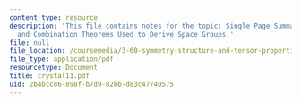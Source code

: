 ```yaml
---
content_type: resource
description: 'This file contains notes for the topic: Single Page Summary of Logic
  and Combination Theorems Used to Derive Space Groups.'
file: null
file_location: /coursemedia/3-60-symmetry-structure-and-tensor-properties-of-materials-fall-2005/2b4bcc86898fb7d982bbd83c47740575_crystal11.pdf
file_type: application/pdf
resourcetype: Document
title: crystal11.pdf
uid: 2b4bcc86-898f-b7d9-82bb-d83c47740575
---
```


